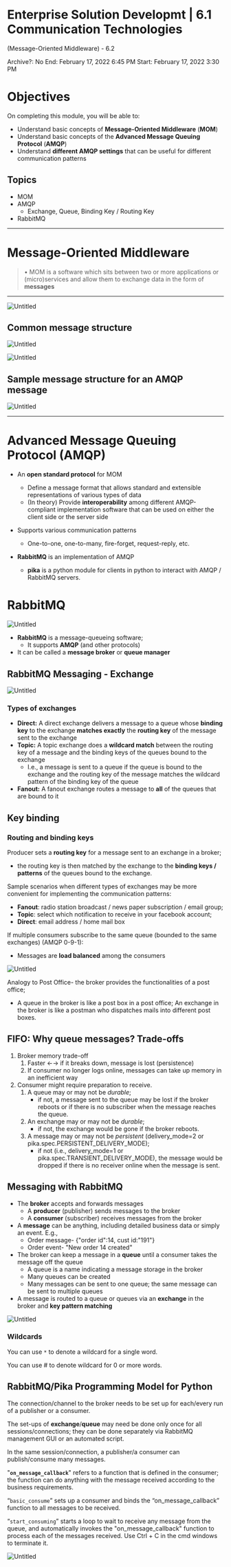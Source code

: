 # Enterprise Solution Developmt | 6.1 Communication Technologies
(Message-Oriented Middleware) - 6.2

Archive?: No
End: February 17, 2022 6:45 PM
Start: February 17, 2022 3:30 PM

# **Objectives**

On completing this module, you will be able to:

- Understand basic concepts of **Message-Oriented Middleware** (**MOM**)
- Understand basic concepts of the **Advanced Message Queuing Protocol** (**AMQP**)
- Understand **different AMQP settings** that can be useful for different communication patterns

## **Topics**

- MOM
- AMQP
    - Exchange, Queue, Binding Key / Routing Key
- RabbitMQ

---

# **Message-Oriented Middleware**

> • MOM is a software which sits between two or more applications or (micro)services and allow them to exchange data in the form of **messages**
> 

---

![Untitled](Enterprise%200bac7/Untitled.png)

## Common message structure

![Untitled](Enterprise%200bac7/Untitled%201.png)

![Untitled](Enterprise%200bac7/Untitled%202.png)

## Sample message structure for an AMQP message

![Untitled](Enterprise%200bac7/Untitled%203.png)

---

# Advanced Message Queuing Protocol (AMQP)

- An **open standard protocol** for MOM
    - Define a message format that allows standard and extensible representations of various types of data
    - (In theory) Provide **interoperability** among different AMQP-compliant implementation software that can be used on either the client side or the server side

- Supports various communication patterns
    - One-to-one, one-to-many, fire-forget, request-reply, etc.
- **RabbitMQ** is an implementation of AMQP
    - **pika** is a python module for clients in python to interact with AMQP / RabbitMQ servers.

# RabbitMQ

![Untitled](Enterprise%200bac7/Untitled%204.png)

- **RabbitMQ** is a message-queueing software;
    - It supports **AMQP** (and other protocols)
- It can be called a **message broker** or **queue manager**

## RabbitMQ Messaging - Exchange

![Untitled](Enterprise%200bac7/Untitled%205.png)

### Types of exchanges

- **Direct:** A direct exchange delivers a message to a queue whose **binding key** to the exchange **matches exactly** the **routing key** of the message sent to the exchange
- **Topic:** A topic exchange does a **wildcard match** between the routing key of a message and the binding keys of the queues bound to the exchange
    - I.e., a message is sent to a queue if the queue is bound to the exchange and the routing key of the message matches the wildcard pattern of the binding key of the queue
- **Fanout:** A fanout exchange routes a message to **all** of the queues that are bound to it

## Key binding

### Routing and binding keys

Producer sets a **routing key** for a message sent to an exchange in a broker; 

- the routing key is then matched by the exchange to the **binding keys / patterns** of the queues bound to the exchange.

Sample scenarios when different types of exchanges may be more
convenient for implementing the communication patterns:

- **Fanout**: radio station broadcast / news paper subscription / email group;
- **Topic**: select which notification to receive in your facebook
account;
- **Direct**: email address / home mail box

If multiple consumers subscribe to the same queue (bounded to the same exchanges) (AMQP 0-9-1):

- Messages are **load balanced** among the consumers

![Untitled](Enterprise%200bac7/Untitled%206.png)

Analogy to Post Office- the broker provides the functionalities of a post office;

- A queue in the broker is like a post box in a post office; An exchange in the broker is like a postman who dispatches mails into different post boxes.

## FIFO: Why queue messages? Trade-offs

1. Broker memory trade-off
    1. Faster ←→ if it breaks down, message is lost (persistence)
    2. If consumer no longer logs online, messages can take up memory in an inefficient way
2. Consumer might require preparation to receive.
    1. A queue may or may not be *durable*; 
        - if not, a message sent to the queue may be lost if the broker reboots or if there is no subscriber when the message reaches the queue.
    2. An exchange may or may not be *durable*;
        - if not, the exchange would be gone if the broker reboots.
    3. A message may or may not be *persistent* (delivery_mode=2 or pika.spec.PERSISTENT_DELIVERY_MODE); 
        - if not (i.e., delivery_mode=1 or pika.spec.TRANSIENT_DELIVERY_MODE), the message would be dropped if there is no receiver online when the message is sent.

## Messaging with RabbitMQ

- The **broker** accepts and forwards messages
    - A **producer** (publisher) sends messages to the broker
    - A **consumer** (subscriber) receives messages from the broker
- A **message** can be anything, including detailed business data or simply an event. E.g.,
    - Order message- {"order id":14, cust id:"191"}
    - Order event- "New order 14 created"
- The broker can keep a message in a **queue** until a consumer takes the message off the queue
    - A queue is a name indicating a message storage in the broker
    - Many queues can be created
    - Many messages can be sent to one queue; the same message can be sent to multiple queues
- A message is routed to a queue or queues via an **exchange** in the broker and **key pattern matching**

![Untitled](Enterprise%200bac7/Untitled%207.png)

### Wildcards

You can use `*` to denote a wildcard for a single word.

You can use # to denote wildcard for 0 or more words.

## **RabbitMQ/Pika Programming Model for Python**

The connection/channel to the broker needs to be set up for each/every run of a publisher or a consumer.

The set-ups of **exchange**/**queue** may need be done only once for all sessions/connections; they can be done separately via RabbitMQ management GUI or an automated script.

In the same session/connection, a publisher/a consumer can publish/consume many messages.

"**`on_message_callback`**" refers to a function that is defined in the consumer; the function can do anything with the message received according to the business requirements.

“`basic_consume`” sets up a consumer and binds the “on_message_callback” function to all messages to be received.

“`start_consuming`” starts a loop to wait to receive any message from the queue, and automatically invokes the "on_message_callback" function to process each of the messages received. Use Ctrl + C in the cmd windows to terminate it.

![Untitled](Enterprise%200bac7/Untitled%208.png)